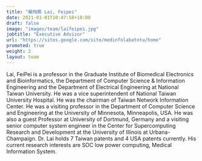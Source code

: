 ```yaml
---
title: "賴飛羆 Lai, Feipei"
date: 2021-01-01T10:47:58+10:00
draft: false
image: "images/team/laifeipei.jpg"
jobtitle: "Executive Advisor"
url: "https://sites.google.com/site/medinfolabatntu/home"
promoted: true
weight: 2
layout: team
---
```


Lai, FeiPei is a professor in the Graduate Institute of Biomedical Electronics and Bioinformatics, the Department of Computer Science & Information Engineering and the Department of Electrical Engineering at National Taiwan University. He was a vice superintendent of National Taiwan University Hospital. He was the chairman of Taiwan Network Information Center. He was a visiting professor in the Department of Computer Science and Engineering at the University of Minnesota, Minneapolis, USA. He was also a guest Professor at University of Dortmund, Germany and a visiting senior computer system engineer in the Center for Supercomputing Research and Development at the University of Illinois at Urbana-Champaign. Dr. Lai holds 7 Taiwan patents and 4 USA patents currently. His current research interests are SOC low power computing, Medical Information System.

